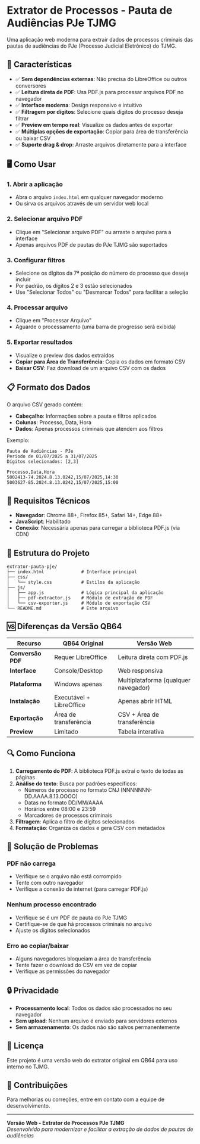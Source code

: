 # Extrator de Processos - Pauta de Audiências PJe TJMG

Uma aplicação web moderna para extrair dados de processos criminais das pautas de audiências do PJe (Processo Judicial Eletrônico) do TJMG.

## 🚀 Características

- ✅ **Sem dependências externas**: Não precisa do LibreOffice ou outros conversores
- ✅ **Leitura direta de PDF**: Usa PDF.js para processar arquivos PDF no navegador
- ✅ **Interface moderna**: Design responsivo e intuitivo
- ✅ **Filtragem por dígitos**: Selecione quais dígitos do processo deseja filtrar
- ✅ **Preview em tempo real**: Visualize os dados antes de exportar
- ✅ **Múltiplas opções de exportação**: Copiar para área de transferência ou baixar CSV
- ✅ **Suporte drag & drop**: Arraste arquivos diretamente para a interface

## 🖥️ Como Usar

### 1. Abrir a aplicação
- Abra o arquivo `index.html` em qualquer navegador moderno
- Ou sirva os arquivos através de um servidor web local

### 2. Selecionar arquivo PDF
- Clique em "Selecionar arquivo PDF" ou arraste o arquivo para a interface
- Apenas arquivos PDF de pautas do PJe TJMG são suportados

### 3. Configurar filtros
- Selecione os dígitos da 7ª posição do número do processo que deseja incluir
- Por padrão, os dígitos 2 e 3 estão selecionados
- Use "Selecionar Todos" ou "Desmarcar Todos" para facilitar a seleção

### 4. Processar arquivo
- Clique em "Processar Arquivo"
- Aguarde o processamento (uma barra de progresso será exibida)

### 5. Exportar resultados
- Visualize o preview dos dados extraídos
- **Copiar para Área de Transferência**: Copia os dados em formato CSV
- **Baixar CSV**: Faz download de um arquivo CSV com os dados

## 📋 Formato dos Dados

O arquivo CSV gerado contém:
- **Cabeçalho**: Informações sobre a pauta e filtros aplicados
- **Colunas**: Processo, Data, Hora
- **Dados**: Apenas processos criminais que atendem aos filtros

Exemplo:
```csv
Pauta de Audiências - PJe
Periodo de 01/07/2025 a 31/07/2025
Dígitos selecionados: [2,3]

Processo,Data,Hora
5002413-74.2024.8.13.0242,15/07/2025,14:30
5003627-85.2024.8.13.0242,15/07/2025,15:00
```

## 🔧 Requisitos Técnicos

- **Navegador**: Chrome 88+, Firefox 85+, Safari 14+, Edge 88+
- **JavaScript**: Habilitado
- **Conexão**: Necessária apenas para carregar a biblioteca PDF.js (via CDN)

## 📂 Estrutura do Projeto

```
extrator-pauta-pje/
├── index.html              # Interface principal
├── css/
│   └── style.css           # Estilos da aplicação
├── js/
│   ├── app.js              # Lógica principal da aplicação
│   ├── pdf-extractor.js    # Módulo de extração de PDF
│   └── csv-exporter.js     # Módulo de exportação CSV
└── README.md               # Este arquivo
```

## 🆚 Diferenças da Versão QB64

| Recurso | QB64 Original | Versão Web |
|---------|---------------|------------|
| **Conversão PDF** | Requer LibreOffice | Leitura direta com PDF.js |
| **Interface** | Console/Desktop | Web responsiva |
| **Plataforma** | Windows apenas | Multiplataforma (qualquer navegador) |
| **Instalação** | Executável + LibreOffice | Apenas abrir HTML |
| **Exportação** | Área de transferência | CSV + Área de transferência |
| **Preview** | Limitado | Tabela interativa |

## 🔍 Como Funciona

1. **Carregamento do PDF**: A biblioteca PDF.js extrai o texto de todas as páginas
2. **Análise do texto**: Busca por padrões específicos:
   - Números de processo no formato CNJ (NNNNNNN-DD.AAAA.8.13.OOOO)
   - Datas no formato DD/MM/AAAA
   - Horários entre 08:00 e 23:59
   - Marcadores de processos criminais
3. **Filtragem**: Aplica o filtro de dígitos selecionados
4. **Formatação**: Organiza os dados e gera CSV com metadados

## 🐛 Solução de Problemas

### PDF não carrega
- Verifique se o arquivo não está corrompido
- Tente com outro navegador
- Verifique a conexão de internet (para carregar PDF.js)

### Nenhum processo encontrado
- Verifique se é um PDF de pauta do PJe TJMG
- Certifique-se de que há processos criminais no arquivo
- Ajuste os dígitos selecionados

### Erro ao copiar/baixar
- Alguns navegadores bloqueiam a área de transferência
- Tente fazer o download do CSV em vez de copiar
- Verifique as permissões do navegador

## 🔒 Privacidade

- **Processamento local**: Todos os dados são processados no seu navegador
- **Sem upload**: Nenhum arquivo é enviado para servidores externos
- **Sem armazenamento**: Os dados não são salvos permanentemente

## 📝 Licença

Este projeto é uma versão web do extrator original em QB64 para uso interno no TJMG.

## 🤝 Contribuições

Para melhorias ou correções, entre em contato com a equipe de desenvolvimento.

---

**Versão Web - Extrator de Processos PJe TJMG**  
*Desenvolvido para modernizar e facilitar a extração de dados de pautas de audiências*

